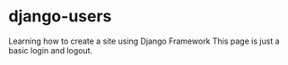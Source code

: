 # django-users
Learning how to create a site using Django Framework This page is just a basic login and logout.
